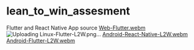 # lean_to_win_assesment
Flutter and React Native App source 
[Web-Flutter.webm](https://github.com/sathishcanine/lean_to_win_assesment/assets/21257332/a6a14a63-371d-4654-b1cf-a2893b0cfadd)
![Uploading Linux-Flutter-L2W.png…]()
[Android-React-Native-L2W.webm](https://github.com/sathishcanine/lean_to_win_assesment/assets/21257332/1d3d813c-3a2a-4a3d-a5bf-2e017950818b)
[Android-Flutter-L2W.webm](https://github.com/sathishcanine/lean_to_win_assesment/assets/21257332/a60a09fa-26a1-41cf-9398-12ffe4f608cb)
